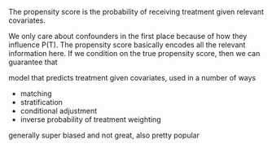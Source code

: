 The propensity score is the probability of receiving treatment given relevant covariates.

We only care about confounders in the first place because of how they influence P(T). The propensity score basically encodes all the relevant information here. If we condition on the true propensity score, then we can guarantee that 

model that predicts treatment given covariates, used in a number of ways
- matching
- stratification
- conditional adjustment
- inverse probability of treatment weighting

generally super biased and not great, also pretty popular